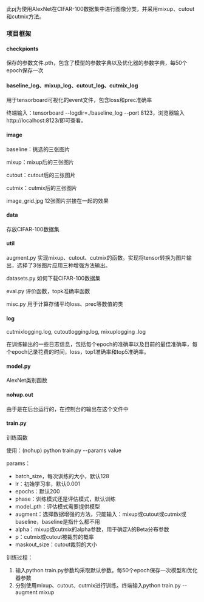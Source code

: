 此pj为使用AlexNet在CIFAR-100数据集中进行图像分类，并采用mixup、cutout和cutmix方法。

### 项目框架

#### checkpionts

保存的参数文件.pth，包含了模型的参数字典以及优化器的参数字典，每50个epoch保存一次

#### baseline_log、mixup_log、cutout_log、cutmix_log

用于tensorboard可视化的event文件，包含loss和prec准确率

终端输入：tensorboard --logdir=./baseline_log --port 8123，浏览器输入http://localhost:8123/即可查看。

#### image

baseline：挑选的三张图片

mixup：mixup后的三张图片

cutout：cutout后的三张图片

cutmix：cutmix后的三张图片

image_grid.jpg 12张图片拼接在一起的效果

#### data

存放CIFAR-100数据集

#### util

augment.py 实现mixup、cutout、cutmix的函数。实现将tensor转换为图片输出，选择了3张图片应用三种增强方法输出。

datasets.py 如何下载CIFAR-100数据集

eval.py 评价函数，topk准确率函数

misc.py 用于计算存储平均loss、prec等数值的类

#### log

cutmixlogging.log, cutoutlogging.log, mixuplogging .log

在训练输出的一些日志信息，包括每个epoch的准确率以及目前的最佳准确率，每个epoch记录花费的时间，loss，top1准确率和top5准确率。

#### model.py

AlexNet类别函数

#### nohup.out

由于是在后台运行的，在控制台的输出在这个文件中

#### train.py

训练函数

使用：(nohup) python train.py --params value

params：

- batch_size，每次训练的大小，默认128
- lr：初始学习率，默认0.001
- epochs：默认200
- phase：训练模式还是评估模式，默认训练
- model_pth：评估模式需要提供模型
- augment：选择数据增强的方法，只能输入：mixup或cutout或cutmix或baseline，baseline是指什么都不用
- alpha：mixup或cutmix的alpha参数，用于确定$\lambda$的Beta分布参数
- p：cutmix或cutout被裁剪的概率
- maskout_size：cutout裁剪的大小

训练过程：

1. 输入python train.py参数均采取默认参数。每50个epoch保存一次模型和优化器参数
2. 分别使用mixup、cutout、cutmix进行训练。终端输入python train.py --augment mixup
